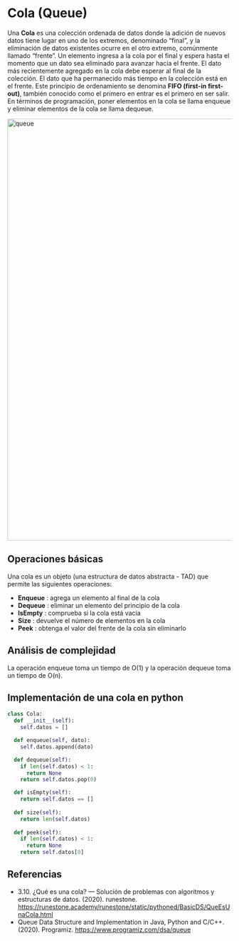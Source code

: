 # Cola (Queue)

Una **Cola** es una colección ordenada de datos donde la adición de nuevos datos tiene lugar en uno de los extremos, denominado “final”, y la eliminación de datos existentes ocurre en el otro extremo, comúnmente llamado “frente”. Un elemento ingresa a la cola por el final y espera hasta el momento que un dato sea eliminado para avanzar hacia el frente.
El dato más recientemente agregado en la cola debe esperar al final de la colección. El dato que ha permanecido más tiempo en la colección está en el frente. Este principio de ordenamiento se denomina **FIFO (first-in first-out)**, también conocido como el primero en entrar es el primero en ser salir.
En términos de programación, poner elementos en la cola se llama enqueue y eliminar elementos de la cola se llama dequeue.

<img width="946" alt="queue" src="https://user-images.githubusercontent.com/42527034/120232521-54f14100-c219-11eb-8d10-dc0b0a65fb3a.png">

## Operaciones básicas

Una cola es un objeto (una estructura de datos abstracta - TAD) que permite las siguientes operaciones:

* **Enqueue** : agrega un elemento al final de la cola
* **Dequeue** : eliminar un elemento del principio de la cola
* **IsEmpty** : comprueba si la cola está vacía
* **Size** : devuelve el número de elementos en la cola
* **Peek** : obtenga el valor del frente de la cola sin eliminarlo

## Análisis de complejidad

La operación enqueue toma un tiempo de O(1) y la operación dequeue toma un tiempo de O(n).

## Implementación de una cola en python

```python
class Cola:
  def __init__(self):
    self.datos = []

  def enqueue(self, dato):
    self.datos.append(dato)

  def dequeue(self):
    if len(self.datos) < 1:
      return None
    return self.datos.pop(0)

  def isEmpty(self):
    return self.datos == []
  
  def size(self):
    return len(self.datos)
  
  def peek(self):
    if len(self.datos) < 1:
      return None
    return self.datos[0]
```

## Referencias

* 3.10. ¿Qué es una cola? — Solución de problemas con algoritmos y estructuras de datos. (2020). runestone. https://runestone.academy/runestone/static/pythoned/BasicDS/QueEsUnaCola.html
* Queue Data Structure and Implementation in Java, Python and C/C++. (2020). Programiz. https://www.programiz.com/dsa/queue
